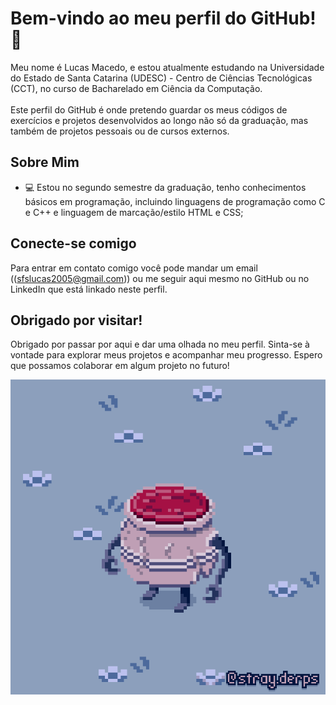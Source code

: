 # Bem-vindo ao meu perfil do GitHub! 👋

Meu nome é Lucas Macedo, e estou atualmente estudando na Universidade do Estado de Santa Catarina (UDESC) - Centro de Ciências Tecnológicas (CCT), no curso de Bacharelado em Ciência da Computação.<br> <br>
Este perfil do GitHub é onde pretendo guardar os meus códigos de exercícios e projetos desenvolvidos ao longo não só da graduação, mas também de projetos pessoais ou de cursos externos.

## Sobre Mim

- 💻 Estou no segundo semestre da graduação, tenho conhecimentos básicos em programação, incluindo linguagens de programação como C e C++ e linguagem de marcação/estilo HTML e CSS;

## Conecte-se comigo

Para entrar em contato comigo você pode mandar um email (([sfslucas2005@gmail.com](mailto:sfslucas2005@gmail.com))) ou me seguir aqui mesmo no GitHub ou no LinkedIn que está linkado neste perfil.

## Obrigado por visitar!

Obrigado por passar por aqui e dar uma olhada no meu perfil. Sinta-se à vontade para explorar meus projetos e acompanhar meu progresso. Espero que possamos colaborar em algum projeto no futuro!

![](pot.gif)
